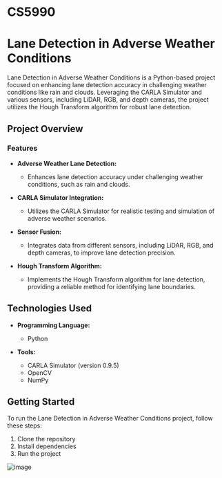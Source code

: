 # CS5990

# Lane Detection in Adverse Weather Conditions

Lane Detection in Adverse Weather Conditions is a Python-based project focused on enhancing lane detection accuracy in challenging weather conditions like rain and clouds. Leveraging the CARLA Simulator and various sensors, including LiDAR, RGB, and depth cameras, the project utilizes the Hough Transform algorithm for robust lane detection.

## Project Overview

### Features

- **Adverse Weather Lane Detection:**
  - Enhances lane detection accuracy under challenging weather conditions, such as rain and clouds.

- **CARLA Simulator Integration:**
  - Utilizes the CARLA Simulator for realistic testing and simulation of adverse weather scenarios.

- **Sensor Fusion:**
  - Integrates data from different sensors, including LiDAR, RGB, and depth cameras, to improve lane detection precision.

- **Hough Transform Algorithm:**
  - Implements the Hough Transform algorithm for lane detection, providing a reliable method for identifying lane boundaries.

## Technologies Used

- **Programming Language:**
  - Python

- **Tools:**
  - CARLA Simulator (version 0.9.5)
  - OpenCV
  - NumPy

## Getting Started

To run the Lane Detection in Adverse Weather Conditions project, follow these steps:

1. Clone the repository
2. Install dependencies 
3. Run the project

![image](https://github.com/ShivamPatel-India/CS5990/assets/70719016/ccf79dda-1abf-4264-b37f-69e22ce800a4)
